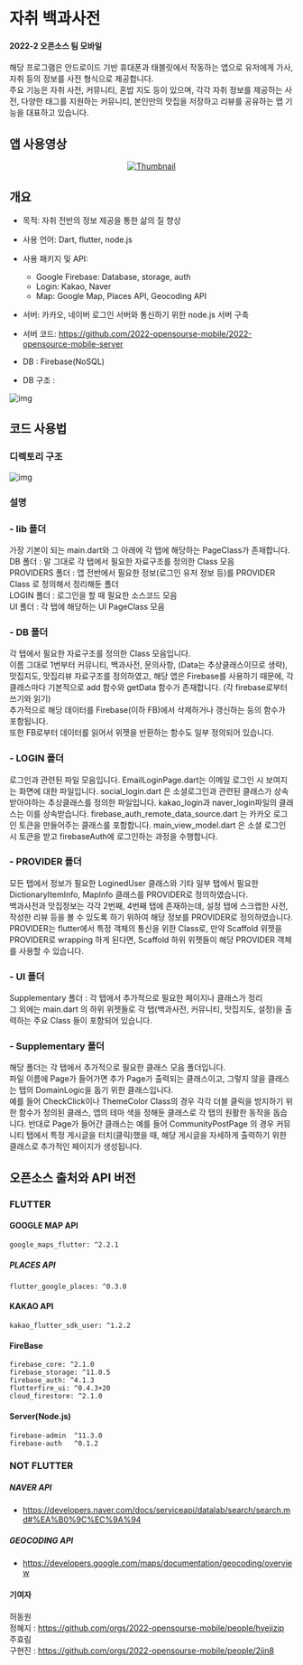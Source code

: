 # 자취 백과사전
#### 2022-2 오픈소스 팀 모바일  
해당 프로그램은 안드로이드 기반 휴대폰과 태블릿에서 작동하는 앱으로 유저에게 가사, 자취 등의 정보를 사전 형식으로 제공합니다.  
주요 기능은 자취 사전, 커뮤니티, 혼밥 지도 등이 있으며, 각각 자취 정보를 제공하는 사전, 다양한 태그를 지원하는 커뮤니티, 본인만의 맛집을 저장하고 리뷰를 공유하는 맵 기능을 대표하고 있습니다.  

  
  
  
## 앱 사용영상   

<div align="center">  
  
[![Thumbnail](https://user-images.githubusercontent.com/102962030/206456509-f2e7c97b-3ca0-4efd-a11b-c8fceba4595c.png)](https://youtu.be/M32EwZc6X_E)    

</div>  
  
  
## 개요
  - 목적: 자취 전반의 정보 제공을 통한 삶의 질 향상    
  - 사용 언어: Dart, flutter, node.js  
  - 사용 패키지 및 API:  
    - Google Firebase: Database, storage, auth  
    - Login: Kakao, Naver  
    - Map: Google Map, Places API, Geocoding API  


  - 서버: 카카오, 네이버 로그인 서버와 통신하기 위한 node.js 서버 구축  
  - 서버 코드: https://github.com/2022-opensourse-mobile/2022-opensource-mobile-server
  
  - DB : Firebase(NoSQL)  
  - DB 구조 :  

![img](https://firebasestorage.googleapis.com/v0/b/a-living-dictionary.appspot.com/o/DB%20Structure.png?alt=media&token=4c21c918-3ffd-4009-b60d-35b2a8689876)




  
  
  
  
  
  
  
## 코드 사용법  
### 디렉토리 구조
![img](https://firebasestorage.googleapis.com/v0/b/a-living-dictionary.appspot.com/o/DIR%20Structure.png?alt=media&token=d7d01223-3d56-401f-b2d5-b8f928309317)
### 설명
###   - lib 폴더
가장 기본이 되는 main.dart와 그 아래에 각 탭에 해당하는 PageClass가 존재합니다.  
DB 폴더 : 말 그대로 각 탭에서 필요한 자료구조를 정의한 Class 모음   
PROVIDERS 폴더 : 앱 전반에서 필요한 정보(로그인 유저 정보 등)를 PROVIDER Class 로 정의해서 정리해둔 폴더   
LOGIN 폴더 : 로그인을 할 때 필요한 소스코드 모음  
UI 폴더 : 각 탭에 해당하는 UI PageClass 모음  
  
###   - DB 폴더  
각 탭에서 필요한 자료구조를 정의한 Class 모음입니다.  
이름 그대로 1번부터 커뮤니티, 백과사전, 문의사항, (Data는 추상클래스이므로 생략), 맛집지도, 맛집리뷰 자료구조를 정의하였고, 해당 앱은 Firebase를 사용하기 때문에, 각 클래스마다 기본적으로 add 함수와 getData 함수가 존재합니다. (각 firebase로부터 쓰기와 읽기)  
추가적으로 해당 데이터를 Firebase(이하 FB)에서 삭제하거나 갱신하는 등의 함수가 포함됩니다.   
또한 FB로부터 데이터를 읽어서 위젯을 반환하는 함수도 일부 정의되어 있습니다.  
  
###   - LOGIN 폴더  
로그인과 관련된 파일 모음입니다.
EmailLoginPage.dart는 이메일 로그인 시 보여지는 화면에 대한 파일입니다. 
social_login.dart 은 소셜로그인과 관련된 클래스가 상속받아야하는 추상클래스를 정의한 파일입니다. kakao_login과 naver_login파일의 클래스는 이를 상속받습니다. 
firebase_auth_remote_data_source.dart 는 카카오 로그인 토큰을 만들어주는 클래스를 포함합니다.
main_view_model.dart 은 소셜 로그인 시 토큰을 받고 firebaseAuth에 로그인하는 과정을 수행합니다.
  
###   - PROVIDER 폴더  
모든 탭에서 정보가 필요한 LoginedUser 클래스와 기타 일부 탭에서 필요한 DictionaryItemInfo, MapInfo 클래스를 PROVIDER로 정의하였습니다.  
백과사전과 맛집정보는 각각 2번째, 4번째 탭에 존재하는데, 설정 탭에 스크랩한 사전, 작성한 리뷰 등을 볼 수 있도록 하기 위하여 해당 정보를 PROVIDER로 정의하였습니다.  
PROVIDER는 flutter에서 특정 객체의 통신을 위한 Class로, 만약 Scaffold 위젯을 PROVIDER로 wrapping 하게 된다면, Scaffold 하위 위젯들이 해당 PROVIDER 객체를 사용할 수 있습니다. 
  
###   - UI 폴더  
Supplementary 폴더 : 각 탭에서 추가적으로 필요한 페이지나 클래스가 정리  
그 외에는 main.dart 의 하위 위젯들로 각 탭(백과사전, 커뮤니티, 맛집지도, 설정)을 출력하는 주요 Class 들이 포함되어 있습니다.  
  
###   - Supplementary 폴더  
해당 폴더는 각 탭에서 추가적으로 필요한 클래스 모음 폴더입니다.  
파일 이름에 Page가 들어가면 추가 Page가 출력되는 클래스이고, 그렇지 않을 클래스는 탭의 DomainLogic을 돕기 위한 클래스입니다.  
예를 들어 CheckClick이나 ThemeColor Class의 경우 각각 더블 클릭을 방지하기 위한 함수가 정의된 클래스, 앱의 테마 색을 정해둔 클래스로 각 탭의 원활한 동작을 돕습니다. 반대로 Page가 들어간 클래스는 예를 들어 CommunityPostPage 의 경우 커뮤니티 탭에서 특정 게시글을 터치(클릭)했을 때, 해당 게시글을 자세하게 출력하기 위한 클래스로 추가적인 페이지가 생성됩니다.  
  
  
  
## 오픈소스 출처와 API 버전  
### FLUTTER  
#### GOOGLE MAP API  
    google_maps_flutter: ^2.2.1  
##### PLACES API  
    flutter_google_places: ^0.3.0   
#### KAKAO API  
    kakao_flutter_sdk_user: ^1.2.2  
#### FireBase  
    firebase_core: ^2.1.0  
    firebase_storage: ^11.0.5  
    firebase_auth: ^4.1.3  
    flutterfire_ui: ^0.4.3+20  
    cloud_firestore: ^2.1.0
#### Server(Node.js)  
    firebase-admin  ^11.3.0  
    firebase-auth   ^0.1.2  

### NOT FLUTTER  
##### NAVER API  
- https://developers.naver.com/docs/serviceapi/datalab/search/search.md#%EA%B0%9C%EC%9A%94  
##### GEOCODING API 
- https://developers.google.com/maps/documentation/geocoding/overview  
  
  
#### 기여자   
허동원  
정혜지 : https://github.com/orgs/2022-opensourse-mobile/people/hyejizip  
주효림  
구현진 : https://github.com/orgs/2022-opensourse-mobile/people/2jin8  



